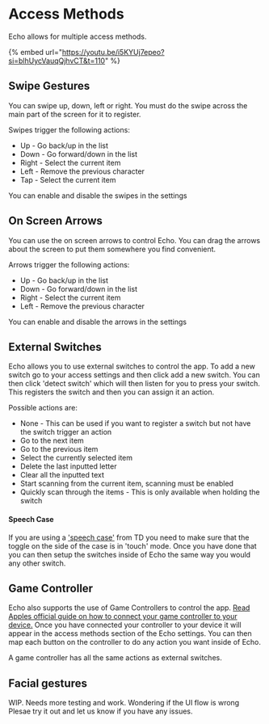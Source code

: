 # Access Methods

Echo allows for multiple access methods.

{% embed url="https://youtu.be/i5KYUj7epeo?si=blhUycVauqQjhvCT&t=110" %}

## Swipe Gestures

You can swipe up, down, left or right. You must do the swipe across the main part of the screen for it to register.&#x20;

Swipes trigger the following actions:

* Up - Go back/up in the list
* Down - Go forward/down in the list
* Right - Select the current item
* Left - Remove the previous character
* Tap - Select the current item

You can enable and disable the swipes in the settings

## On Screen Arrows

You can use the on screen arrows to control Echo. You can drag the arrows about the screen to put them somewhere you find convenient.

Arrows trigger the following actions:

* Up - Go back/up in the list
* Down - Go forward/down in the list
* Right - Select the current item
* Left - Remove the previous character

You can enable and disable the arrows in the settings

## External Switches

Echo allows you to use external switches to control the app. To add a new switch go to your access settings and then click add a new switch. You can then click 'detect switch' which will then listen for you to press your switch. This registers the switch and then you can assign it an action.

Possible actions are:

* None - This can be used if you want to register a switch but not have the switch trigger an action
* Go to the next item
* Go to the previous item
* Select the currently selected item
* Delete the last inputted letter
* Clear all the inputted text
* Start scanning from the current item, scanning must be enabled
* Quickly scan through the items - This is only available when holding the switch

#### Speech Case

If you are using a ['speech case'](https://uk.tobiidynavox.com/products/speech-case) from TD you need to make sure that the toggle on the side of the case is in 'touch' mode. Once you have done that you can then setup the switches inside of Echo the same way you would any other switch.

## Game Controller

Echo also supports the use of Game Controllers to control the app. [Read Apples official guide on how to connect your game controller to your device.](https://support.apple.com/en-gb/111099) Once you have connected your controller to your device it will appear in the access methods section of the Echo settings. You can then map each button on the controller to do any action you want inside of Echo.&#x20;

A game controller has all the same actions as external switches.

## Facial gestures

WIP. Needs more testing and work. Wondering if the UI flow is wrong Plesae try it out and let us know if you have any issues.